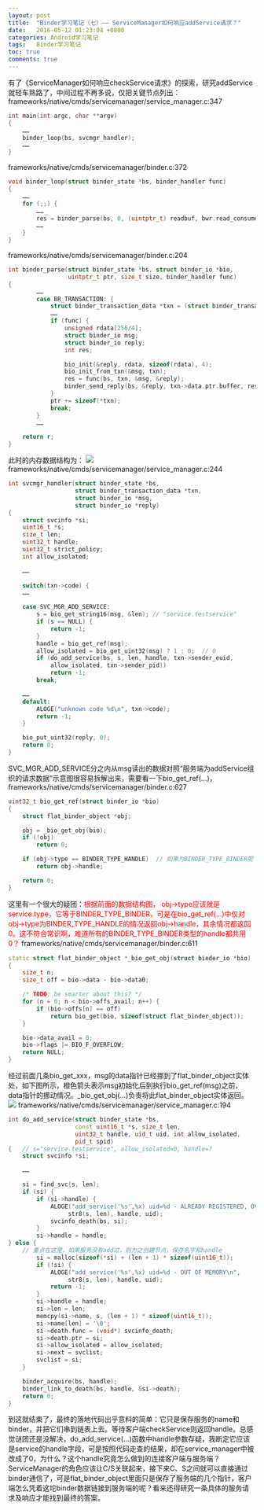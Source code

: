 ```yaml
---
layout: post
title:  "Binder学习笔记（七）—— ServiceManager如何响应addService请求？"
date:   2016-05-12 01:23:04 +0800
categories: Android学习笔记
tags:   Binder学习笔记
toc: true
comments: true
---
```

有了《ServiceManager如何响应checkService请求》的探索，研究addService就轻车熟路了，中间过程不再多说，仅把关键节点列出：
frameworks/native/cmds/servicemanager/service_manager.c:347
``` c++
int main(int argc, char **argv)
{
    ……
    binder_loop(bs, svcmgr_handler);
    ……
}
```
<!-- more -->
frameworks/native/cmds/servicemanager/binder.c:372
``` c++
void binder_loop(struct binder_state *bs, binder_handler func)
{
    ……
    for (;;) {
        ……
        res = binder_parse(bs, 0, (uintptr_t) readbuf, bwr.read_consumed, func);
        ……
    }
}
```
frameworks/native/cmds/servicemanager/binder.c:204
``` c++
int binder_parse(struct binder_state *bs, struct binder_io *bio,
                 uintptr_t ptr, size_t size, binder_handler func)
{
        ……
        case BR_TRANSACTION: {
            struct binder_transaction_data *txn = (struct binder_transaction_data *) ptr;
            ……
            if (func) {
                unsigned rdata[256/4];
                struct binder_io msg;
                struct binder_io reply;
                int res;

                bio_init(&reply, rdata, sizeof(rdata), 4);
                bio_init_from_txn(&msg, txn);
                res = func(bs, txn, &msg, &reply);
                binder_send_reply(bs, &reply, txn->data.ptr.buffer, res);
            }
            ptr += sizeof(*txn);
            break;
        }
        ……

    return r;
}
```
此时的内存数据结构为：
![](0514BinderLearning7/img01.png)
frameworks/native/cmds/servicemanager/service_manager.c:244
``` c++
int svcmgr_handler(struct binder_state *bs,
                   struct binder_transaction_data *txn,
                   struct binder_io *msg,
                   struct binder_io *reply)
{
    struct svcinfo *si;
    uint16_t *s;
    size_t len;
    uint32_t handle;
    uint32_t strict_policy;
    int allow_isolated;

    ……
   
    switch(txn->code) {
    ……

    case SVC_MGR_ADD_SERVICE:
        s = bio_get_string16(msg, &len); // "service.testservice"
        if (s == NULL) {
            return -1;
        }
        handle = bio_get_ref(msg);
        allow_isolated = bio_get_uint32(msg) ? 1 : 0;  // 0
        if (do_add_service(bs, s, len, handle, txn->sender_euid,
            allow_isolated, txn->sender_pid))
            return -1;
        break;

    ……
    default:
        ALOGE("unknown code %d\n", txn->code);
        return -1;
    }

    bio_put_uint32(reply, 0);
    return 0;
}
```
SVC_MGR_ADD_SERVICE分之内从msg读出的数据对照“服务端为addService组织的请求数据”示意图很容易拆解出来，需要看一下bio_get_ref(…)，frameworks/native/cmds/servicemanager/binder.c:627
``` c++
uint32_t bio_get_ref(struct binder_io *bio)
{
    struct flat_binder_object *obj;

    obj = _bio_get_obj(bio);
    if (!obj)
        return 0;

    if (obj->type == BINDER_TYPE_HANDLE)  // 如果为BINDER_TYPE_BINDER呢？都返回0？
        return obj->handle;

    return 0;
}
```
这里有一个很大的疑团：<font color="red">根据前面的数据结构图， obj->type应该就是service.type，它等于BINDER_TYPE_BINDER，可是在bio_get_ref(...)中仅对obj->type为BINDER_TYPE_HANDLE的情况返回obj->handle，其余情况都返回0。这不符合常识啊，难道所有的BINDER_TYPE_BINDER类型的handle都共用0？</font>
frameworks/native/cmds/servicemanager/binder.c:611
``` c++
static struct flat_binder_object *_bio_get_obj(struct binder_io *bio)
{
    size_t n;
    size_t off = bio->data - bio->data0;

    /* TODO: be smarter about this? */
    for (n = 0; n < bio->offs_avail; n++) {
        if (bio->offs[n] == off)
            return bio_get(bio, sizeof(struct flat_binder_object));
    }

    bio->data_avail = 0;
    bio->flags |= BIO_F_OVERFLOW;
    return NULL;
}
```
经过前面几条bio_get_xxx，msg的data指针已经挪到了flat_binder_object实体处，如下图所示，橙色箭头表示msg初始化后到执行bio_get_ref(msg)之前，data指针的挪动情况。_bio_get_obj(…)负责将此flat_binder_object实体返回。
![](0514BinderLearning7/img02.png)
frameworks/native/cmds/servicemanager/service_manager.c:194
``` c++
int do_add_service(struct binder_state *bs,
                   const uint16_t *s, size_t len,
                   uint32_t handle, uid_t uid, int allow_isolated,
                   pid_t spid)
{   // s="service.testservice", allow_isolated=0, handle=?
    struct svcinfo *si;

    ……

    si = find_svc(s, len);
    if (si) {
        if (si->handle) {
            ALOGE("add_service('%s',%x) uid=%d - ALREADY REGISTERED, OVERRIDE\n",
                 str8(s, len), handle, uid);
            svcinfo_death(bs, si);
        }
        si->handle = handle;
} else {
    // 重点在这里，如果服务没有add过，则为之创建节点，保存名字和handle
        si = malloc(sizeof(*si) + (len + 1) * sizeof(uint16_t));
        if (!si) {
            ALOGE("add_service('%s',%x) uid=%d - OUT OF MEMORY\n",
                 str8(s, len), handle, uid);
            return -1;
        }
        si->handle = handle;
        si->len = len;
        memcpy(si->name, s, (len + 1) * sizeof(uint16_t));
        si->name[len] = '\0';
        si->death.func = (void*) svcinfo_death;
        si->death.ptr = si;
        si->allow_isolated = allow_isolated;
        si->next = svclist;
        svclist = si;
    }

    binder_acquire(bs, handle);
    binder_link_to_death(bs, handle, &si->death);
    return 0;
}
```
到这就结束了，最终的落地代码出乎意料的简单：它只是保存服务的name和binder，并把它们串到链表上去。等待客户端checkService则返回handle。总感觉谜团还是没解决，do_add_service(...)函数中handle参数存疑，我断定它应该是service的handle字段，可是按照代码走查的结果，却在service_manager中被改成了0，为什么？这个handle究竟怎么做到的连接客户端与服务端？ServiceManager的角色应该让C/S关联起来，接下来C、S之间就可以直接通过binder通信了，可是flat_binder_object里面只是保存了服务端的几个指针，客户端怎么凭着这坨binder数据链接到服务端的呢？看来还得研究一条具体的服务请求及响应才能找到最终的答案。

